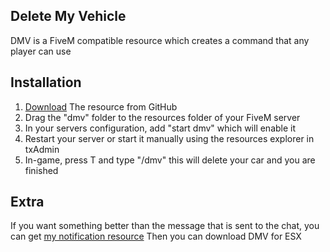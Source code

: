 ## Delete My Vehicle
DMV is a FiveM compatible resource which creates a command that any player can use

 ## Installation 
 1. [Download](https://github.com/JimboDaDuck/FiveM-DMV.git) The resource from GitHub
 2. Drag the "dmv" folder to the resources folder of your FiveM server
 3. In your servers configuration, add "start dmv" which will enable it
 4. Restart your server or start it manually using the resources explorer in txAdmin
 5. In-game, press T and type "/dmv" this will delete your car and you are finished
## Extra
If you want something better than the message that is sent to the chat, you can get [my notification resource](https://github.com/JimboDaDuck/FiveM-ESX-Notifications)
Then you can download DMV for ESX
